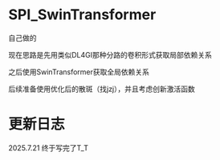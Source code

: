 # SPI_SwinTransformer

自己做的

现在思路是先用类似DL4GI那种分路的卷积形式获取局部依赖关系

之后使用SwinTransformer获取全局依赖关系

后续准备使用优化后的散斑（找jzj），并且考虑创新激活函数

# 更新日志

2025.7.21 终于写完了T_T